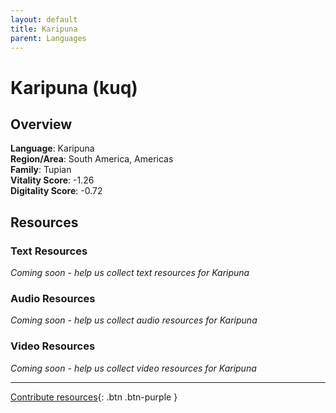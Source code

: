 ```yaml
---
layout: default
title: Karipuna
parent: Languages
---
```


# Karipuna (kuq)

## Overview

**Language**: Karipuna  
**Region/Area**: South America, Americas  
**Family**: Tupian  
**Vitality Score**: -1.26  
**Digitality Score**: -0.72  

## Resources

### Text Resources
*Coming soon - help us collect text resources for Karipuna*

### Audio Resources
*Coming soon - help us collect audio resources for Karipuna*

### Video Resources
*Coming soon - help us collect video resources for Karipuna*

---

[Contribute resources](https://fairtrain.github.io/){: .btn .btn-purple }

